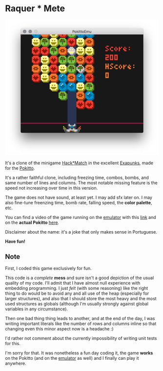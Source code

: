 # Raquer * Mete

![Screen shot](screenshot.png)

It's a clone of the minigame [Hack*Match](https://www.youtube.com/watch?v=socMP6jpA_A) in the excellent [Exapunks](http://www.zachtronics.com/exapunks/), made for the [Pokitto](https://www.pokitto.com/).

It's a rather faithful clone, including freezing time, combos, bombs, and same number of lines and columns. The most notable missing feature is the speed not increasing over time in this version.

The game does not have sound, at least yet. I may add sfx later on. I may also fine-tune freenzing time, bomb rate, falling speed, the **color palette**, etc.

You can find a video of the game running on the [emulator](https://github.com/felipemanga/PokittoEmu) with this [link](https://youtu.be/QAOuVoEG2bc) and on the **actual Pokitto** [here](https://youtu.be/mi8BovujRD0).

Disclaimer about the name: it's a joke that only makes sense in Portuguese.

**Have fun!**

## Note
First, I coded this game exclusively for fun.

This code is a *complete* **mess** and sure isn't a good depiction of the usual quality of my code.
I'll admit that I have almost null experience with embedding programming. I just *felt* (with some reasoning) like the right thing to do would be to avoid any and all use of the heap (especially for larger structures), and also that I should store the most heavy and the most used structures as globals (although I'm usually strongly against global variables in any circumstance).

Then one bad thing thing leads to another, and at the end of the day, I was writing important literals like the number of rows and columns inline so that changing even this minor aspect now is a headache :)

I'd rather not comment about the currently impossibility of writing unit tests for this.

I'm sorry for that. It was nonetheless a fun day coding it, the game **works** on the Pokitto (and on the [emulator](https://github.com/felipemanga/PokittoEmu) as well) and I finally can play it anywhere. 
